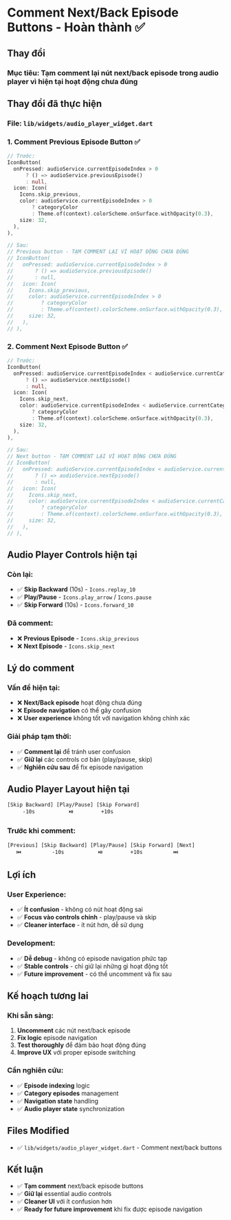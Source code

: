 # Comment Next/Back Episode Buttons - Hoàn thành ✅

## **Thay đổi**

### **Mục tiêu**: Tạm comment lại nút next/back episode trong audio player vì hiện tại hoạt động chưa đúng

## **Thay đổi đã thực hiện**

### **File**: `lib/widgets/audio_player_widget.dart`

### **1. Comment Previous Episode Button** ✅
```dart
// Trước:
IconButton(
  onPressed: audioService.currentEpisodeIndex > 0
      ? () => audioService.previousEpisode()
      : null,
  icon: Icon(
    Icons.skip_previous,
    color: audioService.currentEpisodeIndex > 0 
        ? categoryColor 
        : Theme.of(context).colorScheme.onSurface.withOpacity(0.3),
    size: 32,
  ),
),

// Sau:
// Previous button - TẠM COMMENT LẠI VÌ HOẠT ĐỘNG CHƯA ĐÚNG
// IconButton(
//   onPressed: audioService.currentEpisodeIndex > 0
//       ? () => audioService.previousEpisode()
//       : null,
//   icon: Icon(
//     Icons.skip_previous,
//     color: audioService.currentEpisodeIndex > 0 
//         ? categoryColor 
//         : Theme.of(context).colorScheme.onSurface.withOpacity(0.3),
//     size: 32,
//   ),
// ),
```

### **2. Comment Next Episode Button** ✅
```dart
// Trước:
IconButton(
  onPressed: audioService.currentEpisodeIndex < audioService.currentCategoryEpisodes.length - 1
      ? () => audioService.nextEpisode()
      : null,
  icon: Icon(
    Icons.skip_next,
    color: audioService.currentEpisodeIndex < audioService.currentCategoryEpisodes.length - 1
        ? categoryColor
        : Theme.of(context).colorScheme.onSurface.withOpacity(0.3),
    size: 32,
  ),
),

// Sau:
// Next button - TẠM COMMENT LẠI VÌ HOẠT ĐỘNG CHƯA ĐÚNG
// IconButton(
//   onPressed: audioService.currentEpisodeIndex < audioService.currentCategoryEpisodes.length - 1
//       ? () => audioService.nextEpisode()
//       : null,
//   icon: Icon(
//     Icons.skip_next,
//     color: audioService.currentEpisodeIndex < audioService.currentCategoryEpisodes.length - 1
//         ? categoryColor
//         : Theme.of(context).colorScheme.onSurface.withOpacity(0.3),
//     size: 32,
//   ),
// ),
```

## **Audio Player Controls hiện tại**

### **Còn lại**:
- ✅ **Skip Backward** (10s) - `Icons.replay_10`
- ✅ **Play/Pause** - `Icons.play_arrow` / `Icons.pause`
- ✅ **Skip Forward** (10s) - `Icons.forward_10`

### **Đã comment**:
- ❌ **Previous Episode** - `Icons.skip_previous`
- ❌ **Next Episode** - `Icons.skip_next`

## **Lý do comment**

### **Vấn đề hiện tại**:
- ❌ **Next/Back episode** hoạt động chưa đúng
- ❌ **Episode navigation** có thể gây confusion
- ❌ **User experience** không tốt với navigation không chính xác

### **Giải pháp tạm thời**:
- ✅ **Comment lại** để tránh user confusion
- ✅ **Giữ lại** các controls cơ bản (play/pause, skip)
- ✅ **Nghiên cứu sau** để fix episode navigation

## **Audio Player Layout hiện tại**

```
[Skip Backward] [Play/Pause] [Skip Forward]
     -10s           ⏯️         +10s
```

### **Trước khi comment**:
```
[Previous] [Skip Backward] [Play/Pause] [Skip Forward] [Next]
   ⏮️          -10s           ⏯️         +10s          ⏭️
```

## **Lợi ích**

### **User Experience**:
- ✅ **Ít confusion** - không có nút hoạt động sai
- ✅ **Focus vào controls chính** - play/pause và skip
- ✅ **Cleaner interface** - ít nút hơn, dễ sử dụng

### **Development**:
- ✅ **Dễ debug** - không có episode navigation phức tạp
- ✅ **Stable controls** - chỉ giữ lại những gì hoạt động tốt
- ✅ **Future improvement** - có thể uncomment và fix sau

## **Kế hoạch tương lai**

### **Khi sẵn sàng**:
1. **Uncomment** các nút next/back episode
2. **Fix logic** episode navigation
3. **Test thoroughly** để đảm bảo hoạt động đúng
4. **Improve UX** với proper episode switching

### **Cần nghiên cứu**:
- ✅ **Episode indexing** logic
- ✅ **Category episodes** management
- ✅ **Navigation state** handling
- ✅ **Audio player state** synchronization

## **Files Modified**
- ✅ `lib/widgets/audio_player_widget.dart` - Comment next/back buttons

## **Kết luận**
- ✅ **Tạm comment** next/back episode buttons
- ✅ **Giữ lại** essential audio controls
- ✅ **Cleaner UI** với ít confusion hơn
- ✅ **Ready for future improvement** khi fix được episode navigation

